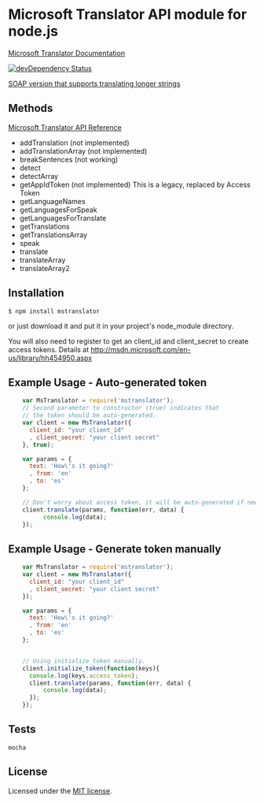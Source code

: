 # Microsoft Translator API module for node.js

  [Microsoft Translator Documentation](http://msdn.microsoft.com/en-us/library/dd576287.aspx)

[![devDependency Status](https://david-dm.org/nanek/mstranslator/dev-status.svg)](https://david-dm.org/nanek/mstranslator#info=devDependencies)

[SOAP version that supports translating longer strings](https://github.com/tommedema/node-mstranslate-soap)

## Methods

  [Microsoft Translator API Reference](http://msdn.microsoft.com/en-us/library/ff512404.aspx)

  * addTranslation (not implemented)
  * addTranslationArray (not implemented)
  * breakSentences (not working)
  * detect
  * detectArray
  * getAppIdToken (not implemented) This is a legacy, replaced by
    Access Token
  * getLanguageNames
  * getLanguagesForSpeak
  * getLanguagesForTranslate
  * getTranslations
  * getTranslationsArray
  * speak
  * translate
  * translateArray
  * translateArray2

## Installation

    $ npm install mstranslator


or just download it and put it in your project's node_module directory.

You will also need to register to get an client_id and client_secret to
create access tokens. Details at http://msdn.microsoft.com/en-us/library/hh454950.aspx

## Example Usage - Auto-generated token

```js
    var MsTranslator = require('mstranslator');
    // Second parameter to constructor (true) indicates that
    // the token should be auto-generated.
    var client = new MsTranslator({
      client_id: "your client_id"
      , client_secret: "your client secret"
    }, true);

    var params = {
      text: 'How\'s it going?'
      , from: 'en'
      , to: 'es'
    };

    // Don't worry about access token, it will be auto-generated if needed.
    client.translate(params, function(err, data) {
          console.log(data);
    });
```

## Example Usage - Generate token manually

```js
    var MsTranslator = require('mstranslator');
    var client = new MsTranslator({
      client_id: "your client_id"
      , client_secret: "your client secret"
    });

    var params = {
      text: 'How\'s it going?'
      , from: 'en'
      , to: 'es'
    };


    // Using initialize_token manually.
    client.initialize_token(function(keys){
      console.log(keys.access_token);
      client.translate(params, function(err, data) {
          console.log(data);
      });
    });
```


## Tests

    mocha


## License

Licensed under the [MIT license](LICENSE-MIT).
